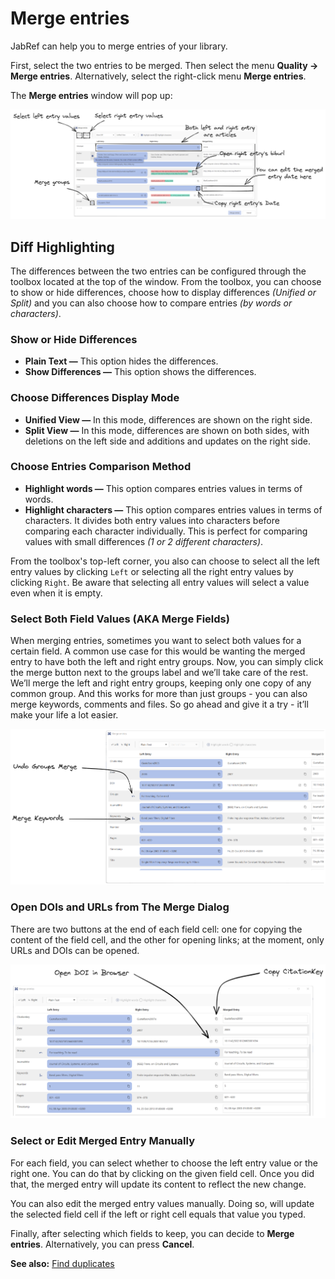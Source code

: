 # Merge entries

JabRef can help you to merge entries of your library.

First, select the two entries to be merged. Then select the menu **Quality → Merge entries**. Alternatively, select the right-click menu **Merge entries**.

The **Merge entries** window will pop up:

![](../.gitbook/assets/merge-entries-1.png)

## Diff Highlighting

The differences between the two entries can be configured through the toolbox located at the top of the window. From the toolbox, you can choose to show or hide differences, choose how to display differences _(Unified or Split)_ and you can also choose how to compare entries _(by words or characters)_.

### Show or Hide Differences

* **Plain Text —** This option hides the differences.
* **Show Differences —** This option shows the differences.

### Choose Differences Display Mode

* **Unified View —** In this mode, differences are shown on the right side.
* **Split View —** In this mode, differences are shown on both sides, with deletions on the left side and additions and updates on the right side.

### Choose Entries Comparison Method

* **Highlight words —** This option compares entries values in terms of words.
* **Highlight characters —** This option compares entries values in terms of characters. It divides both entry values into characters before comparing each character individually. This is perfect for comparing values with small differences _(1 or 2 different characters)_.

From the toolbox's top-left corner, you also can choose to select all the left entry values by clicking `Left` or selecting all the right entry values by clicking `Right`. Be aware that selecting all entry values will select a value even when it is empty.

### Select Both Field Values (AKA Merge Fields)

When merging entries, sometimes you want to select both values for a certain field. A common use case for this would be wanting the merged entry to have both the left and right entry groups. Now, you can simply click the merge button next to the groups label and we’ll take care of the rest. We’ll merge the left and right entry groups, keeping only one copy of any common group. And this works for more than just groups - you can also merge keywords, comments and files. So go ahead and give it a try - it’ll make your life a lot easier.

![](../.gitbook/assets/three-way-merge-groups-keywords.png)

### Open DOIs and URLs from The Merge Dialog

There are two buttons at the end of each field cell: one for copying the content of the field cell, and the other for opening links; at the moment, only URLs and DOIs can be opened.

![](../.gitbook/assets/three-way-merge-open-doi-copy.png)

### Select or Edit Merged Entry Manually

For each field, you can select whether to choose the left entry value or the right one. You can do that by clicking on the given field cell. Once you did that, the merged entry will update its content to reflect the new change.

You can also edit the merged entry values manually. Doing so, will update the selected field cell if the left or right cell equals that value you typed.

Finally, after selecting which fields to keep, you can decide to **Merge entries**. Alternatively, you can press **Cancel**.

**See also:** [Find duplicates](findduplicates.md)
